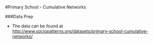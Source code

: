 
#Primary School - Cumulative Networks



###Data Prep

- The data can be found at http://www.sociopatterns.org/datasets/primary-school-cumulative-networks/

